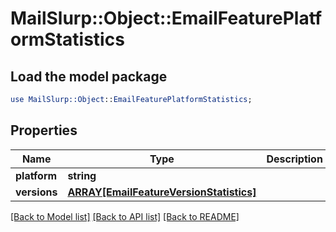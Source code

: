 # MailSlurp::Object::EmailFeaturePlatformStatistics

## Load the model package
```perl
use MailSlurp::Object::EmailFeaturePlatformStatistics;
```

## Properties
Name | Type | Description | Notes
------------ | ------------- | ------------- | -------------
**platform** | **string** |  | 
**versions** | [**ARRAY[EmailFeatureVersionStatistics]**](EmailFeatureVersionStatistics) |  | 

[[Back to Model list]](../README#documentation-for-models) [[Back to API list]](../README#documentation-for-api-endpoints) [[Back to README]](../README)


